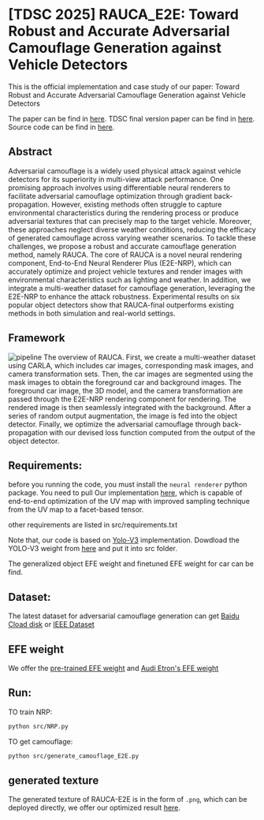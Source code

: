 # [TDSC 2025] RAUCA_E2E: Toward Robust and Accurate Adversarial Camouflage Generation against Vehicle Detectors

This is the official implementation and case study of our paper: Toward Robust and Accurate Adversarial Camouflage Generation against Vehicle Detectors

The paper can be find in [here](https://arxiv.org/abs/2411.10029). TDSC final version paper can be find in [here](https://ieeexplore.ieee.org/document/11119058). Source code can be find in [here](https://github.com/SeRAlab/Robust-and-Accurate-UV-map-based-Camouflage-Attack/tree/main/src).

## Abstract
Adversarial camouflage is a widely used physical attack against vehicle detectors for its superiority in multi-view attack performance. One promising approach involves using differentiable neural renderers to facilitate adversarial camouflage optimization through gradient back-propagation. However, existing methods often struggle to capture environmental characteristics during the rendering process or produce adversarial textures that can precisely map to the target vehicle. 
Moreover, these approaches neglect diverse weather conditions, reducing the efficacy of generated camouflage across varying weather scenarios. To tackle these challenges, we propose a robust and accurate camouflage generation method, namely RAUCA. The core of RAUCA is a novel neural rendering component, End-to-End Neural Renderer Plus (E2E-NRP), which can accurately optimize and project vehicle textures and render images with environmental characteristics such as lighting and weather.
In addition, we integrate a multi-weather dataset for camouflage generation, leveraging the E2E-NRP to enhance the attack robustness. Experimental results on six popular object detectors show that RAUCA-final outperforms existing methods in both simulation and real-world settings. 

## Framework
![pipeline](https://github.com/zhoujiawei3/RAUCA-E2E/blob/main/assets/pipeline.png)
The overview of RAUCA. First, we create a multi-weather dataset using CARLA, which includes car images, corresponding mask images, and camera transformation sets. Then, the car images are segmented using the mask images to obtain the foreground car and background images. The foreground car image, the 3D model, and the camera transformation are passed through the E2E-NRP rendering component for rendering. The rendered image is then seamlessly integrated with the background. After a series of random output augmentation, the image is fed into the object detector. Finally, we optimize the adversarial camouflage through back-propagation with our devised loss function computed from the output of the object detector.


## Requirements:
before you running the code, you must install the `neural renderer` python package. You need to pull Our implementation [here](https://github.com/zhoujiawei3/neural_renderer), which  is capable of end-to-end optimization of the UV map with improved sampling technique from the UV map to a facet-based tensor.


other requirements are listed in src/requirements.txt

Note that, our code is based on [Yolo-V3](https://github.com/ultralytics/yolov3) implementation. Dowdload the YOLO-V3 weight from [here](https://github.com/ultralytics/yolov3/releases/download/v9.5.0/yolov3.pt) and put it into src folder.

The generalized object EFE weight and finetuned EFE weight for car can be find.

## Dataset:
The latest dataset for adversarial camouflage generation can get [Baidu Cload disk](https://pan.baidu.com/s/13JvV0iOJs497iWsswQiqPA?pwd=cu1j) or [IEEE Dataset](https://ieee-dataport.org/documents/multi-weather-vehicle-dataset-camouflage-generation)

## EFE weight
We offer the  [pre-trained EFE weight](https://pan.baidu.com/s/1BWit8yw5Ted2-58y1zgS_w?pwd=k16h) and [Audi Etron's EFE weight](https://pan.baidu.com/s/1z_EMogA2fxjsEWw78c2pDw?pwd=5uds) 

## Run:
TO train NRP:
```bash
python src/NRP.py
```
TO get camouflage:
```bash
python src/generate_camouflage_E2E.py
```
## generated texture
The generated texture of RAUCA-E2E is in the form of `.png`, which can be deployed directly, we offer our optimized result [here](https://github.com/SeRAlab/RAUCA-E2E/blob/main/src/textures/RAUCA_E2E.png).


